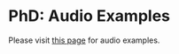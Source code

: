 # PhD: Audio Examples

Please visit [this page](https://stefantaubert.github.io/phd) for audio examples.
